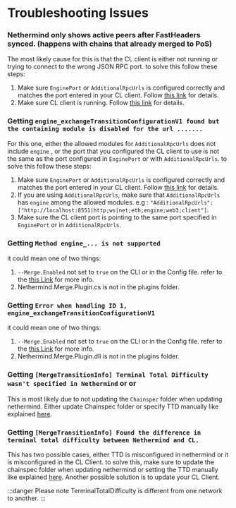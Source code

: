 # Troubleshooting Issues



### Nethermind only shows active peers after FastHeaders synced. (happens with chains that already merged to PoS)

The most likely cause for this is that the CL client is either not running or trying to connect to the wrong JSON RPC port. to solve this follow these steps:

1. Make sure `EnginePort` or `AdditionalRpcUrls`  is configured correctly and matches the port entered in your CL client. Follow [this link](./#jsonrpc-configuration-module) for details.
2. Make sure CL client is running. Follow [this link](./#how-to-run-consensus-clients) for details.

### Getting `engine_exchangeTransitionConfigurationV1 found but the containing module is disabled for the url .......`

For this one, either the allowed modules for `AdditionalRpcUrls` does not include `engine` , or the port that you configured the CL client to use is not the same as the port configured in `EnginePort` or with `AdditionalRpcUrls`. to solve this follow these steps:

1. Make sure `EnginePort` or `AdditionalRpcUrls`  is configured correctly and matches the port entered in your CL client. Follow [this link](./#jsonrpc-configuration-module) for details.
2. If you are using `AdditionalRpcUrls`, make sure that `AdditionalRpcUrls` has `engine` among the allowed modules. e.g : `"AdditionalRpcUrls": ["http://localhost:8551|http;ws|net;eth;engine;web3;client"]`.
3. Make sure the CL client port is pointing to the same port specified in `EnginePort` or in `AdditionalRpcUrls`.

### Getting `Method engine_... is not supported`

it could mean one of two things:

1. `--Merge.Enabled` not set to `true` on the CLI or in the Config file. refer to the [this Link](../../ethereum-client/configuration/merge.md) for more info.
2. Nethermind.Merge.Plugin.cs is not in the plugins folder.

### Getting `Error when handling ID 1, engine_exchangeTransitionConfigurationV1`

it could mean one of two things:

1. `--Merge.Enabled` not set to `true` on the CLI or in the Config file. refer to the [this Link](../../ethereum-client/configuration/merge.md) for more info.
2. Nethermind.Merge.Plugin.dll is not in the plugins folder.

### Getting  `[MergeTransitionInfo] Terminal Total Difficulty wasn't specified in Nethermind` or  or

This is most likely due to not updating the `Chainspec` folder when updating nethermind. Either update Chainspec folder or specify TTD manually like explained [here](./#ttd-configuration-important).

### Getting `[MergeTransitionInfo] Found the difference in terminal total difficulty between Nethermind and CL.`&#x20;

This has two possible cases, either TTD is misconfigured in nethermind or it is misconfigured in the CL Client. to solve this, make sure to update the chainspec folder when updating nethermind or setting the TTD manually like explained [here](./#ttd-config). Another possible solution is to update your CL Client.

:::danger
Please note TerminalTotalDifficulty is different from one network to another.
:::
